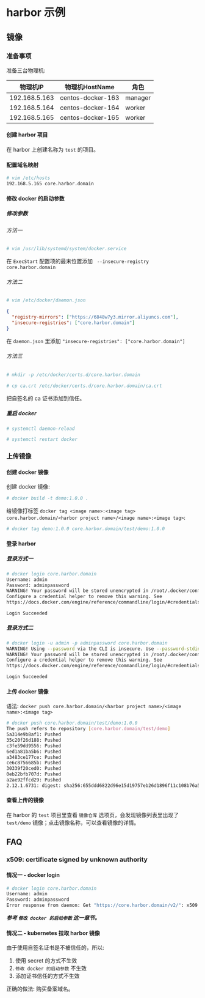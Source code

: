 # harbor 示例

## 镜像

### 准备事项

准备三台物理机:

|物理机IP|物理机HostName|角色|
|--|--|--|
|192.168.5.163|centos-docker-163|manager|
|192.168.5.164|centos-docker-164|worker|
|192.168.5.165|centos-docker-165|worker|

#### 创建 harbor 项目

在 harbor 上创建名称为 ```test``` 的项目。

#### 配置域名映射

```bash
# vim /etc/hosts
192.168.5.165 core.harbor.domain
```

#### 修改 docker 的启动参数

##### 修改参数

###### 方法一

```bash
# vim /usr/lib/systemd/system/docker.service
```

在 ```ExecStart``` 配置项的最末位置添加 ``` --insecure-registry core.harbor.domain```

###### 方法二

```bash
# vim /etc/docker/daemon.json
```

```json
{
  "registry-mirrors": ["https://6848w7y3.mirror.aliyuncs.com"],
  "insecure-registries": ["core.harbor.domain"]
}
```

在 ```daemon.json``` 里添加 ```"insecure-registries": ["core.harbor.domain"]```

###### 方法三

```bash
# mkdir -p /etc/docker/certs.d/core.harbor.domain

# cp ca.crt /etc/docker/certs.d/core.harbor.domain/ca.crt
```

把自签名的 ca 证书添加到信任。

##### 重启 docker

```bash
# systemctl daemon-reload

# systemctl restart docker
```

### 上传镜像

#### 创建 docker 镜像

创建 docker 镜像:

```bash
# docker build -t demo:1.0.0 .
```

给镜像打标签 ```docker tag <image name>:<image tag> core.harbor.domain/<harbor project name>/<image name>:<image tag>```:

```bash
# docker tag demo:1.0.0 core.harbor.domain/test/demo:1.0.0
```

#### 登录 harbor

##### 登录方式一

```bash
# docker login core.harbor.domain
Username: admin
Password: adminpassword
WARNING! Your password will be stored unencrypted in /root/.docker/config.json.
Configure a credential helper to remove this warning. See
https://docs.docker.com/engine/reference/commandline/login/#credentials-store

Login Succeeded
```

##### 登录方式二

```bash
# docker login -u admin -p adminpassword core.harbor.domain
WARNING! Using --password via the CLI is insecure. Use --password-stdin.
WARNING! Your password will be stored unencrypted in /root/.docker/config.json.
Configure a credential helper to remove this warning. See
https://docs.docker.com/engine/reference/commandline/login/#credentials-store

Login Succeeded
```

#### 上传 docker 镜像

语法: ```docker push core.harbor.domain/<harbor project name>/<image name>:<image tag>```

```bash
# docker push core.harbor.domain/test/demo:1.0.0
The push refers to repository [core.harbor.domain/test/demo]
5a314e9b8af1: Pushed 
35c20f26d188: Pushed 
c3fe59dd9556: Pushed 
6ed1a81ba5b6: Pushed 
a3483ce177ce: Pushed 
ce6c8756685b: Pushed 
30339f20ced0: Pushed 
0eb22bfb707d: Pushed 
a2ae92ffcd29: Pushed 
2.12.1.6731: digest: sha256:655ddd6822d96e15d19757eb26d1896f11c108b76a539c76d344e305eaa01fda size: 2212
```

#### 查看上传的镜像

在 harbor 的 ```test``` 项目里查看 ```镜像仓库``` 选项页，会发现镜像列表里出现了 ```test/demo``` 镜像；点击镜像名称，可以查看镜像的详情。

## FAQ

### x509: certificate signed by unknown authority

#### 情况一 - docker login

```bash
# docker login core.harbor.domain
Username: admin
Password: adminpassword
Error response from daemon: Get "https://core.harbor.domain/v2/": x509: certificate signed by unknown authority
```

***参考  ```修改 docker 的启动参数``` 这一章节。***

#### 情况二 - kubernetes 拉取 harbor 镜像

由于使用自签名证书是不被信任的，所以:

1. 使用 secret 的方式不生效
2. ```修改 docker 的启动参数``` 不生效
3. 添加证书信任的方式不生效

正确的做法: 购买备案域名。
